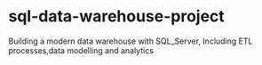 # sql-data-warehouse-project
Building a modern data warehouse with SQL_Server, Including ETL processes,data modelling and analytics

